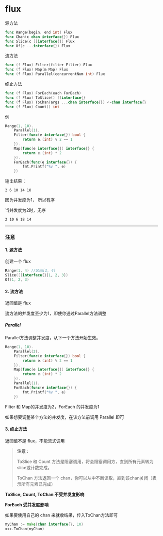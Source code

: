 # flux

源方法

```go
func Range(begin, end int) Flux
func Chan(c chan interface{}) Flux
func Slice(c []interface{}) Flux
func Of(c ...interface{}) Flux
```



流方法

```go
func (f Flux) Filter(filter Filter) Flux
func (f Flux) Map(m Map) Flux
func (f Flux) Parallel(concurrentNum int) Flux
```



终止方法

```go
func (f Flux) ForEach(each ForEach)
func (f Flux) ToSlice() []interface{}
func (f Flux) ToChan(args ...chan interface{}) <-chan interface{}
func (f Flux) Count() int
```



例

```go
Range(1, 10).
	Parallel(1).
	Filter(func(e interface{}) bool {
        return e.(int) % 2 == 1
	}).
	Map(func(e interface{}) interface{} {
		return e.(int) * 2
	}).
	ForEach(func(e interface{}) {
		fmt.Printf("%v ", e)
	})
```

输出结果：

```shell
2 6 10 14 18
```

因为并发度为1， 所以有序

当并发度为2时，无序

```shell
2 10 6 18 14
```

--------------------

### 注意

#### 1. 源方法

创建一个 flux

```go
Range(1, 4)	//区间[1, 4)
Slice([]interface{}{1, 2, 3})
Of(1, 2, 3)
```

#### 2. 流方法

返回值是 flux

流方法的并发度至少为1，即使你通过Parallel方法调整
##### Parallel

Parallel方法调整并发度，从下一个方法开始生效。

```go
Range(1, 10).
	Parallel(2).
	Filter(func(e interface{}) bool {
        return e.(int) % 2 == 1
	}).
	Map(func(e interface{}) interface{} {
		return e.(int) * 2
	}).
	Parallel(1).
	ForEach(func(e interface{}) {
		fmt.Printf("%v ", e)
	})
```

Filter 和 Map的并发度为2，ForEach 的并发度为1

如果想要调整某个方法的并发度，在该方法前调用 Parallel 即可

#### 3. 终止方法

返回值不是 flux，不能流式调用

> **注意 :**
>
> ToSlice 和 Count 方法是阻塞调用，将会阻塞调用方，直到所有元素转为slice或计数完成。
>
> ToChan 方法返回一个 chan，你可以从中不断读取，直到该chan关闭（表示所有元素已完成）

**ToSlice, Count, ToChan 不受并发度影响**

**ForEach 受并发度影响**

如果要使用自己的 chan 来就收结果，传入ToChan方法即可

```go
myChan := make(chan interface{}, 10)
xxx.ToChan(myChan)
```